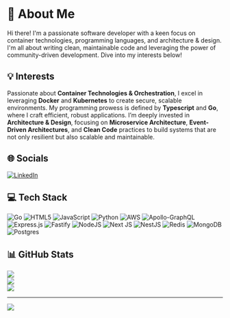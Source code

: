 # 💫 About Me

Hi there! I'm a passionate software developer with a keen focus on container technologies, programming languages, and architecture & design. I'm all about writing clean, maintainable code and leveraging the power of community-driven development. Dive into my interests below!

## 💡 Interests

Passionate about **Container Technologies & Orchestration**, I excel in leveraging **Docker** and **Kubernetes** to create secure, scalable environments. My programming prowess is defined by **Typescript** and **Go**, where I craft efficient, robust applications. I’m deeply invested in **Architecture & Design**, focusing on **Microservice Architecture**, **Event-Driven Architectures**, and **Clean Code** practices to build systems that are not only resilient but also scalable and maintainable.

## 🌐 Socials

[![LinkedIn](https://img.shields.io/badge/LinkedIn-%230077B5.svg?logo=linkedin&logoColor=white)](https://www.linkedin.com/in/your-linkedin-id)

## 💻 Tech Stack

![Go](https://img.shields.io/badge/go-%2300ADD8.svg?style=for-the-badge&logo=go&logoColor=white) ![HTML5](https://img.shields.io/badge/html5-%23E34F26.svg?style=for-the-badge&logo=html5&logoColor=white) ![JavaScript](https://img.shields.io/badge/javascript-%23323330.svg?style=for-the-badge&logo=javascript&logoColor=%23F7DF1E) ![Python](https://img.shields.io/badge/python-3670A0?style=for-the-badge&logo=python&logoColor=ffdd54) ![AWS](https://img.shields.io/badge/AWS-%23FF9900.svg?style=for-the-badge&logo=amazon-aws&logoColor=white) ![Apollo-GraphQL](https://img.shields.io/badge/-ApolloGraphQL-311C87?style=for-the-badge&logo=apollo-graphql) ![Express.js](https://img.shields.io/badge/express.js-%23404d59.svg?style=for-the-badge&logo=express&logoColor=%2361DAFB) ![Fastify](https://img.shields.io/badge/fastify-%23000000.svg?style=for-the-badge&logo=fastify&logoColor=white) ![NodeJS](https://img.shields.io/badge/node.js-6DA55F?style=for-the-badge&logo=node.js&logoColor=white) ![Next JS](https://img.shields.io/badge/Next-black?style=for-the-badge&logo=next.js&logoColor=white) ![NestJS](https://img.shields.io/badge/nestjs-%23E0234E.svg?style=for-the-badge&logo=nestjs&logoColor=white) ![Redis](https://img.shields.io/badge/redis-%23DD0031.svg?style=for-the-badge&logo=redis&logoColor=white) ![MongoDB](https://img.shields.io/badge/MongoDB-%234ea94b.svg?style=for-the-badge&logo=mongodb&logoColor=white) ![Postgres](https://img.shields.io/badge/postgres-%23316192.svg?style=for-the-badge&logo=postgresql&logoColor=white)

## 📊 GitHub Stats

![](https://github-readme-stats.vercel.app/api?username=Theoblanc&theme=omni&hide_border=false&include_all_commits=false&count_private=false)<br/>
![](https://github-readme-streak-stats.herokuapp.com/?user=Theoblanc&theme=omni&hide_border=false)<br/>
![](https://github-readme-stats.vercel.app/api/top-langs/?username=Theoblanc&theme=omni&hide_border=false&include_all_commits=false&count_private=false&layout=compact)

---

[![](https://visitcount.itsvg.in/api?id=Theoblanc&icon=0&color=0)](https://visitcount.itsvg.in)

<!-- Customized with care. -->
